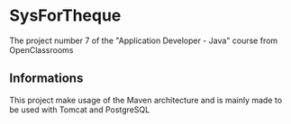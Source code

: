 # SysForTheque
The project number 7 of the "Application Developer - Java" course from OpenClassrooms


## Informations
This project make usage of the Maven architecture and is mainly made to be used with Tomcat and PostgreSQL
